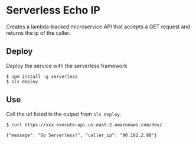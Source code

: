 # Serverless Echo IP

Creates a lambda-backed microservice API that accepts a GET request and returns the ip of the caller.

## Deploy

Deploy the service with the serverless framework

```
$ npm install -g serverless
$ sls deploy
```

## Use

Call the url listed in the output from `sls deploy`.

```
$ curl https://xxx.execute-api.us-east-2.amazonaws.com/dev/

{"message": "Go Serverless!", "caller_ip": "90.182.2.88"}
```
